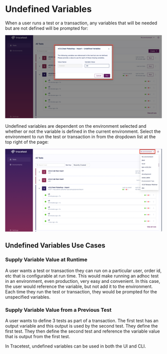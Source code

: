 # Undefined Variables

When a user runs a test or a transaction, any variables that will be needed but are not defined will be prompted for:

![Undefined Variables Modal](../img/undefined-variables-modal.png)

Undefined variables are dependent on the environment selected and whether or not the variable is defined in the current environment. Select the environment to run the test or transaction in from the dropdown list at the top right of the page:

![Select Environment Drop Down](../img/select-environment-drop-down.png)

## **Undefined Variables Use Cases**

### **Supply Variable Value at Runtime** 

A user wants a test or transaction they can run on a particular user, order id, etc that is configurable at run time. This would make running an adhoc test in an environment, even production, very easy and convenient. In this case, the user would reference the variable, but not add it to the environment. Each time they run the test or transaction, they would be prompted for the unspecified variables.

### **Supply Variable Value from a Previous Test**

A user wants to define 3 tests as part of a transaction. The first test has an output variable and this output is used by the second test. They define the first test. They then define the second test and reference the variable value that is output from the first test. 

In Tracetest, undefined variables can be used in both the UI and CLI. 

